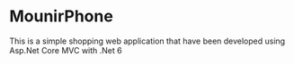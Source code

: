 # MounirPhone
This is a simple shopping web application that have been developed using Asp.Net Core MVC with .Net 6